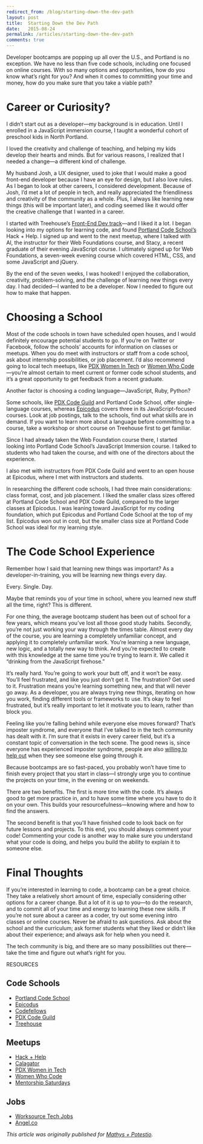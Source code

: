 ```yaml
---
redirect_from: /blog/starting-down-the-dev-path
layout: post
title:  Starting Down the Dev Path
date:   2015-08-24
permalink: /articles/starting-down-the-dev-path
comments: true
---
```


Developer bootcamps are popping up all over the U.S., and Portland is no exception. We have no less than five code schools, including one focused on online courses. With so many options and opportunities, how do you know what’s right for you? And when it comes to committing your time and money, how do you make sure that you take a viable path?

# Career or Curiosity?

I didn’t start out as a developer—my background is in education. Until I enrolled in a JavaScript immersion course, I taught a wonderful cohort of preschool kids in North Portland.

I loved the creativity and challenge of teaching, and helping my kids develop their hearts and minds. But for various reasons, I realized that I needed a change—a different kind of challenge.

My husband Josh, a UX designer, used to joke that I would make a good front-end developer because I have an eye for design, but I also love rules. As I began to look at other careers, I considered development. Because of Josh, I’d met a lot of people in tech, and really appreciated the friendliness and creativity of the community as a whole. Plus, I always like learning new things (this will be important later), and coding seemed like it would offer the creative challenge that I wanted in a career.

I started with Treehouse’s [Front-End Dev track](http://teamtreehouse.com/tracks/front-end-web-development)—and I liked it a lot. I began looking into my options for learning code, and found [Portland Code School’s](http://www.portlandcodeschool.com/) Hack + Help. I signed up and went to the next meetup, where I talked with Al, the instructor for their Web Foundations course, and Stacy, a recent graduate of their evening JavaScript course. I ultimately signed up for Web Foundations, a seven-week evening course which covered HTML, CSS, and some JavaScript and jQuery.

By the end of the seven weeks, I was hooked! I enjoyed the collaboration, creativity, problem-solving, and the challenge of learning new things every day. I had decided—I wanted to be a developer. Now I needed to figure out how to make that happen.

# Choosing a School

Most of the code schools in town have scheduled open houses, and I would definitely encourage potential students to go. If you’re on Twitter or Facebook, follow the schools’ accounts for information on classes or meetups. When you do meet with instructors or staff from a code school, ask about internship possibilities, or job placement. I’d also recommend going to local tech meetups, like [PDX Women In Tech](http://www.pdxwit.org/) or [Women Who Code](https://www.womenwhocode.com/)—you’re almost certain to meet current or former code school students, and it’s a great opportunity to get feedback from a recent graduate.

Another factor is choosing a coding language—JavaScript, Ruby, Python?

Some schools, like [PDX Code Guild](https://pdxcodeguild.com/) and Portland Code School, offer single-language courses, whereas [Epicodus](http://www.epicodus.com/) covers three in its JavaScript-focused courses. Look at job postings, talk to the schools, find out what skills are in demand. If you want to learn more about a language before committing to a course, take a workshop or short course on Treehouse first to get familiar.

Since I had already taken the Web Foundation course there, I started looking into Portland Code School’s JavaScript Immersion course. I talked to students who had taken the course, and with one of the directors about the experience.

I also met with instructors from PDX Code Guild and went to an open house at Epicodus, where I met with instructors and students.

In researching the different code schools, I had three main considerations: class format, cost, and job placement. I liked the smaller class sizes offered at Portland Code School and PDX Code Guild, compared to the larger classes at Epicodus. I was leaning toward JavaScript for my coding foundation, which put Epicodus and Portland Code School at the top of my list. Epicodus won out in cost, but the smaller class size at Portland Code School was ideal for my learning style.

# The Code School Experience

Remember how I said that learning new things was important? As a developer-in-training, you will be learning new things every day.

Every. Single. Day.

Maybe that reminds you of your time in school, where you learned new stuff all the time, right? This is different.

For one thing, the average bootcamp student has been out of school for a few years, which means you’ve lost all those good study habits. Secondly, you’re not just working your way through the times table. Almost every day of the course, you are learning a completely unfamiliar concept, and applying it to completely unfamiliar work. You’re learning a new language, new logic, and a totally new way to think. And you’re expected to create with this knowledge at the same time you’re trying to learn it. We called it “drinking from the JavaScript firehose.”

It’s really hard. You’re going to work your butt off, and it won’t be easy. You’ll feel frustrated, and like you just don’t get it. The frustration? Get used to it. Frustration means you’re learning something new, and that will never go away. As a developer, you are always trying new things, iterating on how you work, finding different tools or frameworks to use. It’s okay to feel frustrated, but it’s really important to let it motivate you to learn, rather than block you.

Feeling like you’re falling behind while everyone else moves forward? That’s imposter syndrome, and everyone that I’ve talked to in the tech community has dealt with it. I’m sure that it exists in every career field, but it’s a constant topic of conversation in the tech scene. The good news is, since everyone has experienced imposter syndrome, people are also [willing to help out](https://storify.com/angelariggs/imposter-syndrome-55ce4fba1fdd573c4de09933) when they see someone else going through it.

Because bootcamps are so fast-paced, you probably won’t have time to finish every project that you start in class—I strongly urge you to continue the projects on your time, in the evening or on weekends.

There are two benefits. The first is more time with the code. It’s always good to get more practice in, and to have some time where you have to do it on your own. This builds your resourcefulness—knowing where and how to find the answers.

The second benefit is that you’ll have finished code to look back on for future lessons and projects. To this end, you should always comment your code! Commenting your code is another way to make sure you understand what your code is doing, and helps you build the ability to explain it to someone else.

# Final Thoughts

If you’re interested in learning to code, a bootcamp can be a great choice. They take a relatively short amount of time, especially considering other options for a career change. But a lot of it is up to you—to do the research, and to commit all of your time and energy to learning these new skills. If you’re not sure about a career as a coder, try out some evening intro classes or online courses. Never be afraid to ask questions. Ask about the school and the curriculum; ask former students what they liked or didn’t like about their experience; and always ask for help when you need it.

The tech community is big, and there are so many possibilities out there—take the time and figure out what’s right for you.

RESOURCES

## Code Schools
* [Portland Code School](http://www.portlandcodeschool.com/)
* [Epicodus](http://www.epicodus.com/)
* [Codefellows](http://www.codefellows.org/locations/learn-to-code-in-portland)
* [PDX Code Guild](https://pdxcodeguild.com/)
* [Treehouse](https://teamtreehouse.com/)

## Meetups
* [Hack + Help](http://www.meetup.com/Portland-Code-School-Learning-and-Development-Group/)
* [Calagator](http://calagator.org/)
* [PDX Women in Tech](http://www.pdxwit.org/)
* [Women Who Code](https://www.womenwhocode.com/portland)
* [Mentorship Saturdays](http://www.meetup.com/Mentorship-Saturdays/)

## Jobs
* [Worksource Tech Jobs](http://portlandtech.org/)
* [Angel.co](https://angel.co/portland/jobs)

*This article was originally published for [Mathys + Potestio](http://mathys-potestio.com/want-to-be-a-developer-where-to-start-and-what-to-expect/).*

